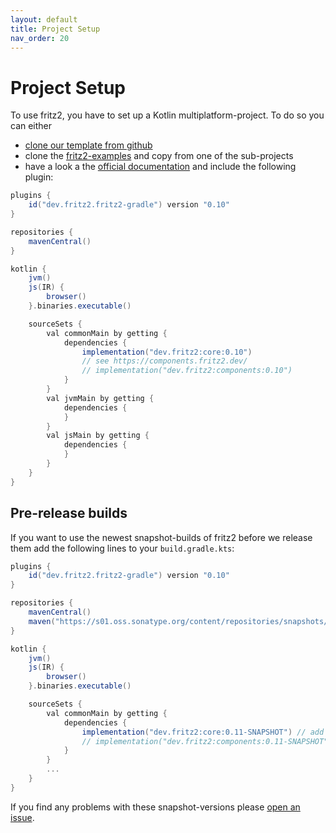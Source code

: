 ```yaml
---
layout: default
title: Project Setup
nav_order: 20
---
```

# Project Setup

To use fritz2, you have to set up a Kotlin multiplatform-project. To do so you can either
* [clone our template from github](https://github.com/jwstegemann/fritz2-template)
* clone the [fritz2-examples](https://github.com/jamowei/fritz2-examples) and copy from one of the sub-projects
* have a look a the [official documentation](https://kotlinlang.org/docs/reference/building-mpp-with-gradle.html#setting-up-a-multiplatform-project) and include the following plugin:

```gradle
plugins {
    id("dev.fritz2.fritz2-gradle") version "0.10"
}

repositories {
    mavenCentral()
}

kotlin {
    jvm()
    js(IR) {
        browser()
    }.binaries.executable()

    sourceSets {
        val commonMain by getting {
            dependencies {
                implementation("dev.fritz2:core:0.10")
                // see https://components.fritz2.dev/
                // implementation("dev.fritz2:components:0.10")
            }
        }
        val jvmMain by getting {
            dependencies {
            }
        }
        val jsMain by getting {
            dependencies {
            }
        }
    }
}
```

## Pre-release builds
If you want to use the newest snapshot-builds of fritz2 before we release them add the 
following lines to your `build.gradle.kts`:

```gradle
plugins {
    id("dev.fritz2.fritz2-gradle") version "0.10"
}

repositories {
    mavenCentral()
    maven("https://s01.oss.sonatype.org/content/repositories/snapshots/") // new repository here
}

kotlin {
    jvm()
    js(IR) {
        browser()
    }.binaries.executable()

    sourceSets {
        val commonMain by getting {
            dependencies {
                implementation("dev.fritz2:core:0.11-SNAPSHOT") // add the newer snapshot version here
                // implementation("dev.fritz2:components:0.11-SNAPSHOT")
            }
        }
        ...
    }
}
```
If you find any problems with these snapshot-versions please 
[open an issue](https://github.com/jwstegemann/fritz2/issues/new/choose).
